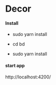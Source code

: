 # Decor

#### Install

- sudo yarn install

- cd bd

- sudo yarn install

#### start app

http://localhost:4200/
